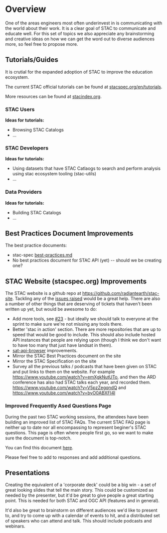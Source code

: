 # Overview

One of the areas engineers most often underinvest in is communicating with the world about their work. It is a clear goal of
STAC to communicate and educate well. For this set of topics we also appreciate any brainstorming 
and creative ideas on how we can get the word out to diverse audiences more, so feel free to propose more.

## Tutorials/Guides

It is crutial for the expanded adoption of STAC to improve the education ecosystem.

The current STAC official tutorials can be found at [stacspec.org/en/tutorials](https://stacspec.org/en/tutorials/).

More resources can be found at [stacindex.org](https://stacindex.org/).

### STAC Users

**Ideas for tutorials:**

- Browsing STAC Catalogs
- ...

### STAC Developers

**Ideas for tutorials:**

- Using datasets that have STAC Catlaogs to search and perform analysis using stac ecosystem tooling (stac-utils)
- ...

### Data Providers

**Ideas for tutorials:**

- Building STAC Catalogs
- ...

## Best Practices Document Improvements 

The best practice documents: 
- stac-spec [best-practices.md](https://github.com/radiantearth/stac-spec/blob/master/best-practices.md)
- No best practices document for STAC API (yet) -- should we be creating one?

## STAC Website (stacspec.org) Improvements
The STAC website is a github repo at https://github.com/radiantearth/stac-site. Tackling any of the 
[issues raised](https://github.com/radiantearth/stac-site/issues) would be a great help. There are also a number of other
things that are deserving of tickets that haven't been written up yet, but would be awesome to do:

* Add more tools, see [#23](https://github.com/radiantearth/stac-site/issues/23) - but ideally we should talk to everyone
at the sprint to make sure we're not missing any tools there.
* Better 'stac in action' section. There are more repositories that are up to speed that would be good to include. This should
also include hosted API instances that people are relying upon (though I think we don't want to have too many that just have
landsat in them).
* [sat-api-browser](https://github.com/sat-utils/sat-api-browser) improvements.
* Mirror the STAC Best Practices document on the site
* Mirror the STAC Specification on the site
* Survey all the previous talks / podcasts that have been given on STAC and put links to them on the website. For example 
https://www.youtube.com/watch?v=emXgkNutUTo, and then the ARD conference has also had STAC talks each year, and recorded them. 
https://www.youtube.com/watch?v=V5pzZegqndQ and https://www.youtube.com/watch?v=byO0ABXFI4I

### Improved Frequently Ased Questions Page 

During the past two STAC working sessions, the attendees have been building an improved list of STAC FAQs. The current STAC FAQ page is neither up to date nor all encompassing to represent beginer's STAC questions. This page is often where people first go, so we want to make sure the document is top-notch. 

You can find this document [here](https://docs.google.com/document/d/1gM_189NDaDAg7xvNb4R_OhZVcRdquACoHgcaYuuF4hc/edit).

Please feel free to add to responses and add additional questions.

## Presentations

Creating the equivalent of a 'corporate deck' could be a big win - a set of great looking slides that tell the main story. 
This could be customized as needed by the presenter, but it'd be great to give people a great starting point. This is needed
for both STAC and OGC API (features and in general).

It'd also be great to brainstorm on different audiences we'd like to present to, and try to come up with a calendar of events
to hit, and a distributed set of speakers who can attend and talk. This should include podcasts and webinars.